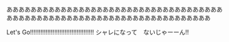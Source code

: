 ああああああああああああああああああああああああああああああああああああああああああああああああああああああああああああああああああああああ








Let's Go!!!!!!!!!!!!!!!!!!!!!!!!!!!!!!!!!!!!!
シャレになって　ないじゃーーん!!
